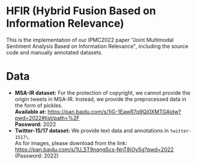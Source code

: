 # HFIR (Hybrid Fusion Based on Information Relevance)
This is the implementation of our IPMC2022 paper "Joint Multimodal Sentiment Analysis Based on Information Relevance", including the source code and manually annotated datasets.
# Data
- **MSA-IR dataset:** For the protection of copyright, we cannot provide the origin tweets in MSA-IR. Instead, we provide the preprocessed data in the form of pickles.  
  **Available at:** https://pan.baidu.com/s/1iG-1EawR7q9Qi0XMTGAidw?pwd=2022#list/path=%2F  
  **Password:** 2022  
- **Twitter-15/17 dataset:** We provide text data and annotations in `twitter-1517\`.   
                             As for images, please download from the link: https://pan.baidu.com/s/1U_5T9nqng5cs-NnT8jOy5g?pwd=2022 (Password: 2022)
